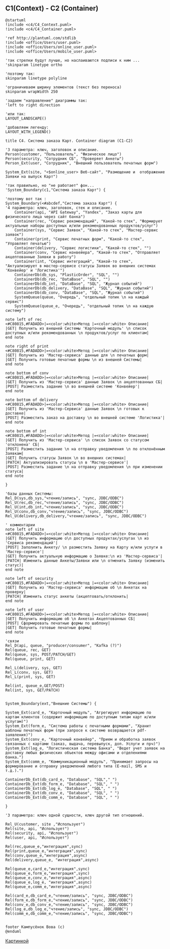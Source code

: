 ## C1(Context) - C2 (Container)
```
@startuml
!include <c4/C4_Context.puml>
!include <c4/C4_Container.puml>
 
'ref http://plantuml.com/stdlib
!include <office/Users/user.puml>
!include <office/Users/online_user.puml>
!include <office/Users/mobile_user.puml>

'так стрелки будут лучше, но наслаиваются подписи к ним ...
'skinparam linetype ortho

'поэтому так:
skinparam linetype polyline

'ограничиваем ширину элементов (текст без переноса)
skinparam wrapWidth 250

'задаем "направление" диаграммы так:
'left to right direction

'или так:
LAYOUT_LANDSCAPE()

'добавляем легенду:
LAYOUT_WITH_LEGEND()

title C4. Система заказа Карт. Container diagram (С1-С2)

'3 параметра: ключ, заголовок и описание.
Person(customer, "Пользователь", "Физическое лицо")
Person(security, "Сотрудник СБ", "Проверяет Анкеты")
Person_Ext(user, "Сотрудник", "Внешний пользователь печатных форм")

System_Ext(site, "<$online_user> Веб-сайт", "Размещение и  отображение Заявки на выпуск Карт")

'так правильно, но "не работает" фон...
'System_Boundary(c1,"Система заказа Карт") { 

'поэтому вот так :
System_Boundary(<#abcdef,"Система заказа Карт") {
'4 параметра: ключ, заголовок, стек и описание.
    Container(api, "API Gateway", "Yandex", "Заказ карты для физического лица через сайт банка")
    Container(rec, "Сервис рекомендаций", "Какой-то стек", "Формирует актуальные наборы доступных и/или рекомендованных продуктов/услуг")
    Container(sys, "Сервис Заявок", "Какой-то стек", "Мастер-сервис заявок")
    Container(print, "Сервис печатных форм", "Какой-то стек", "Управляет печатью")
    Container(delivery, "Сервис логистики", "Какой-то стек", "")
    Container(conv, "Сервис конвейера", "Какой-то стек", "Отправляет акцептованные Заявки в работу")
    Container(int, "Сервис интеграций", "Какой-то стек", "Актуализирует в мастер-сервисе статусы Заявок во внешних системах 'Конвейер' и 'Логистика'")
    ContainerDb(db_sys, "PlasticOrder", "SQL", "")
    ContainerDb(db_rec, "DataBase", "SQL", "")
    ContainerDb(db_int, "DataBase", "SQL", "Журнал событий")
    ContainerDb(db_delivery, "DataBase", "SQL", "Журнал событий")
    ContainerDb(db_conv, "DataBase", "SQL", "Журнал событий")
    SystemQueue(queue, "Очередь", "отдельный топик \n на каждый сервис")
    SystemQueue(queue_e, "Очередь", "отдельный топик \n на каждую систему")

note left of rec
<#C80815,#FADADD>|=<color:white>Метод |=<color:white> Описание|
|GET| Получить из внешней Системы 'Карточный модуль' \n список доступных и/или рекомендованных \n продуктов/услуг по клиентам|
end note

note right of print
<#C80815,#FADADD>|=<color:white>Метод |=<color:white> Описание|
|GET| Получить из 'Мастер-сервиса' данные для \n печатных форм|
|GET| Получить готовые печатные формы \n из внешней Cистемы|
end note

note bottom of conv
<#C80815,#FADADD>|=<color:white>Метод |=<color:white> Описание|
|GET| Получить из 'Мастер-сервиса' данные Заявок \n акцептованных СБ|
|POST| Разместить задание \n во внешней системе 'Конвейер'|
end note

note bottom of delivery
<#C80815,#FADADD>|=<color:white>Метод |=<color:white> Описание|
|GET| Получить из 'Мастер-Сервиса' данные Заявок \n готовых к доставке|
|POST| Разместить заказ на доставку \n во внешней системе 'Логистика'|
end note

note bottom of int
<#C80815,#FADADD>|=<color:white>Метод |=<color:white> Описание|
|GET| Получить из 'Мастер-сервиса' \n список Заявок со статусом 'отклонена' СБ|
|POST| Разместить задание \n на отправку уведомления \n по отклонённым Заявкам|
|GET| Получить статусы Заявок \n во внешних системах|
|PATCH| Актуализировать статусы \n в 'Мастер-сервисе'|
|POST| Разместить задание \n на отправку уведомления \n при изменении статуса|
end note

}

'базы данных Системы:
Rel_D(sys,db_sys,"чтение/запись", "sync, JDBC/ODBC")
Rel_U(rec,db_rec,"чтение/запись", "sync, JDBC/ODBC")
Rel_U(int,db_int,"чтение/запись", "sync, JDBC/ODBC")
Rel_U(conv,db_conv,"чтение/запись", "sync, JDBC/ODBC")
Rel_U(delivery,db_delivery,"чтение/запись", "sync, JDBC/ODBC")

' комментарии
note left of site
<#C80815,#FADADD>|=<color:white>Метод |=<color:white> Описание|
|GET| Получить информацию о\n доступных продуктах/услугах \n из 'Сервиса рекомендаций'|
|POST| Заполнить Анкету/ \n разместить Заявку на Карту и/или услуги в 'Мастер-сервисе'|
|GET| Получить актуальную информацию о Заявке:\n из 'Мастер-сервиса'|
|PATCH| Изменить данные Анкеты/Заявки или \n отменить Заявку (изменить статус)|
end note

note left of security
<#C80815,#FADADD>|=<color:white>Метод |=<color:white> Описание|
|GET| Получить из 'Мастер-сервиса' информацию об \n Анкетах на проверку|
|PATCH| Изменить статус анкеты (акцептовать/отклонить|
end note

note left of user
<#C80815,#FADADD>|=<color:white>Метод |=<color:white> Описание|
|GET| Получить информацию об \n Анкетах Акцептованных СБ|
|POST| Сформировать печатные формы по шаблону|
|GET| Получить готовые печатные формы|
end note

'связи
Rel_D(api, queue, "producer/consumer", "Kafka (?)")
Rel(queue, rec, GET)
Rel(queue, sys, POST/PATCH/GET)
Rel(queue, print, GET)

Rel_L(delivery, sys, GET)
Rel_L(conv, sys, GET)
Rel_L(print, sys, GET)

Rel(int, queue_e,GET/POST)
Rel(int, sys, GET/PATCH)


System_Boundary(ext,"Внешние Системы") {

System_Ext(card_e, "Карточный модуль", "Агрегирует информацию по картам клиентов (содержит информацию по доступным типам карт и/или услугам)")
System_Ext(form_e, "Система работы с печатными формами", "Хранит шаблоны печатных форм (при запросе к системе возвращается pdf-заявления)")
System_Ext(conv_e, "Карточный конвейер", "Прием и обработка заявок связанных с картами (заказ, выдача, перевыпуск, доп. Услуги и прч)")
System_Ext(log_e, "Логистическая система Банка", "Ведет учет заявок на доставку любых физических объектов между офисами и отделениями банка.")
System_Ext(comm_e, "Коммуникационный модуль", "Принимает запросы на формирование и отправку уведомлений любого типа (E-mail, SMS и т.д.).")

ContainerDb_Ext(db_card_e, "Database", "SQL"," ")
ContainerDb_Ext(db_form_e, "Database", "SQL", " ")
ContainerDb_Ext(db_log_e, "Database", "SQL", " ")
ContainerDb_Ext(db_conv_e, "Database", "SQL", " ")
ContainerDb_Ext(db_comm_e, "Database", "SQL", " ")

}

'3 параметра: ключ одной сущности, ключ другой тип отношений.

Rel_U(customer, site ,"Использует")
Rel(site, api, "Использует")
Rel(security, api, "Использует")
Rel(user, api, "Использует")

Rel(rec,queue_e,"интеграция",sync)
Rel(print,queue_e,"интеграция",sync)
Rel(conv,queue_e,"интеграция",async)
Rel(delivery,queue_e, "интеграция",async)

Rel(queue_e,card_e,"интеграция",sync)
Rel(queue_e,form_e,"интеграция",sync)
Rel(queue_e,conv_e,"интеграция",async)
Rel(queue_e,log_e, "интеграция",async)
Rel(queue_e,comm_e,"интеграция",async)

Rel(card_e,db_card_e,"чтение/запись", "sync, JDBC/ODBC")
Rel(form_e,db_form_e,"чтение/запись", "sync, JDBC/ODBC")
Rel(conv_e,db_conv_e,"чтение/запись", "sync, JDBC/ODBC")
Rel(log_e,db_log_e,"чтение/запись", "sync, JDBC/ODBC")
Rel(comm_e,db_comm_e,"чтение/запись", "sync, JDBC/ODBC")


footer Кампусёнок Вова (с)
@enduml
```

[Картинкой](//www.plantuml.com/plantuml/png/pLbRRnl75NxdhvZI1KW1D1cd3X08hXjPKfsqRknKDe801OGLkRA9a5nskOmjr04aigtiAl4b3qtG5cc5jE-KHCRKXT9VcFb7FT_PuMYMomj5E8aVH96xS-xVkSpCUxN0yODwkPJuMR6IBzKBhhYMlvfRlBgww5K2zr6GhTBBwqFVEiMAw-lt8f7otNNn80YgyxbSjUHKm3IRzygvMb0e5TSi3jxwUZ7lvkxLNB-MgzSCZn4hl4g91ArENbZsregboC94IZLaInu9jQKQQbDsvB4yabqXzrHJjbLJDOGyfd_RwediP8JioLDyjDGMBMp9hjodxyzKWyYV2tacJsMRFhjg2poEiBGhJqGscqsaQfyMArN7Tye2sWORLLTuVl308nr0gBvK3I8_KKqHgZIV649HzKeR-06YKtb06hSWGss7giWEIIDLk_IYAtlWzQKynbFwwx60VP6c_nrv18l9Jlhw2fftO3ti8zrRSvRiXxvJ_RXO21w8jzzv2t9VaPosbfM4C-GPwx4FIMnn9obeHLUsj8OdPDQECIjLSjS34NZ2Bzv_48X2qNVpGT6hW7UNU7JDobiBdzo-TtVrriA7IokB2tUMqtDOqoOhza9vwZbhmO8F81mnCtGVVt3t_TLRopUNFrm2PL0CIgvOl9eLSbTsOJuxfYNOeYFwUuKV_w28Rgf6LXW4auhEVRWYBNUlN9QxRqEDNy1fBMrUXy7JcXV4vfZmi9q9cHwGgiTmElqT2M3YLCEZ5JegcxX3mFGgwNoz5dXbry-GI_yDAlK5SG1b2thYTnBl_ajKhpZW7U9oH2iw0ZvJVvMdoRa-jvgRh_l5O0CKk_8KsW7FBFC8vhzCiY2r2H68FJm9FBoWDKTipuvXjxhyA4WZQOQoOqvVoHuHFU4dX_3CK0j2d6tpWvxQKNyHwi_4RbEUaAp4oaOjSCiih5OCN69xxUTMQbyN9AKZzowpzmvLWmN_XyE623pjWmz-5j0IEE40VN_-wclP8bFtmoJl8TxxQeS0t8GtJV197LCP3BgxC04Pekj04ZOBVha7SKW98cMRP8zpNfjqmwjN2ew_aSvVoIGdWm_onPz4l338VSWHMh7vn23xQvUSjNp1NPzUI29rzS8upWZDUGIYXH3dkPDsgaMAqyAT3yHD9t0VEXi8soTEfU0-uW1-tTSCCbalAXMoZTo69mVG3atwU6y9Vhx95Ko30XKDce0N1J6g2jKPHZ0JxKDf0MhcomKIPOqO4uIX6lp4xmul8mB6Qfs7Z5lPvLH0wc2nQj2F5d02V0DlFOsEJROArPNNd6dyosvErxoO9l0sBD4BWS9Jb3T8mSiSC8lc90zYbjOsQWEM6kGZWXEj-vTiuJV8aMuMbrSMbq6fLRzO2M9oHwNyH2M-E-yhONMoUAalrBEO_89RAdxc-Xin5G3T0vqGNQJ-9DanrdclybcCBOXxA9_oa1-t9fhqhMh4ZC9o0bs7NZJieCUgrRvLQrGpfk8mtsC6W7IquMcH_U8SniW-6-7xGfwCG8RiX5nQeALlEn70SUN2X-aI0CAMNQFeGOhqYdWqXGAJalyS25yhDMZyqbgwiBOQelvEoQa5nVnjl-3wC6ZberluDvmaB0bBJk3SS6hknENmyT3bykzazIPd-p4CG-VPONKFXtCoM7qzx83FMLc5NUIZkbjtqt_49oFLrDQsdZpGuTgoOuhReM2ydl58yOUAxgP7t6xR_Dx6noXPgwz5MbCzYy29qoDHyG9NyB3fhGkATEBQfSLttthtoZkPIxzUM5fOMhh--9VNybx9y-SVFg29uphLlGwBQOk1Dq9-6srpZnEFRoxVVIpqiDR418wo990p5j81PNlUn22SwdTWid9RMoTFmkeEWrCmK6rfWPm-itSEy1hRF7XQuuOFkr0mC0eyJhYLWe07jHzvM8SZkSh_UAvCZMn6L0VW65CkzTG0WqSsdP6oC5Y4hW4hcm7pDWpK3lWF2_AY7UEO-zQyWEPx-0-f-cQwpoxOC79uOu8xiOCWkNTkhq2mcS4XHmitkqJM4Up0UC1dqHRG6T80nlYnNq5_Ab_AtUbzQSCB_hDI6hC0TbmJtMd6P5I-ABLgJktWU2yTu-8tAD5Z5T5sC9v5nWyKGv62or7NW2bKDl2P2RdiyLDhTeF7LPDnseQi_ic7gJwdmXQkNcfWdDWZNMjqEHexIq725ECKh5ouk_W-SHyoqeK9FKmMinyNZKxg1tSWbdKP5hgfyKlPZGQvPKFtSsoNzw0ExxIYnSggpFE9txkbrINU8kcPCQcs-IthcsFr6MZXA5BRgD2C-9kb6ukvs_IHd6C6ztWtgIV8sHXWcDGpvMmCUEZJmz-CBCmOQesa5sQLI0azV-XZHamt25Tq0iEXpezLJdhzVXrkUzGpWX-05P-ZehCH4iUQZV3JzFjKjEAFF3imwS5f6vw5GMFePX-mDNDSrJRZAMHL2PpwzCoX3QYioSzIj3inQKUvAtPmWMbwb0_j-jMPXsScbcwh3drZyfabHrkcVVIOY-nyjRMGXXgYESGTbROAHhoCpiKQdG6cFYrzGthTAD_BFNQ1SHF0gS5nTdwG2q-CSRdj4KJUk5oau_CUA7AHBifCHZeInxG_POOFzz2BASVONSCnqX_7xWMurQidE9RHhRxv6hOOjeDJQei8dgDhwyx59whzZNhLzmhrlEldg0dKwkNmoEEtplgdZaZ_QYwiysczc0yxIBV8GpuqWGTo39dSu7lUxcaoLk2MQHfCR3ZY3JfH_2cpi1ypVtxMFmEWnpae4OgsbskzY2Xst4sNZvderKDdeDdZY3joiP1t_08VEKpOWkkJi0EkyGVM6TXmvEaTD7F4N6UsqzQbsnQuSuP-BxlZECMw5F7ZQVqCh8sSeNq0An1ro-Hrpo-poT4x0VimSKV43cgH1GQHuAeFJVzdhXmRKTplZDvqYxGUw7YKu5g5aaUM3EvFCDVIedq8KKzneQAlLgk5zSlcxDdCYb5B6NqZWXixh3NtNrs8rXSPU-S-WPSZfzt2vA6f7_2Q7NLYaZxVg6NuQWaj3ax9c3jM-y8fmx6MPraXlxDRUPTBkjeUCB3atMVx8hiuSpi2NICEXGKlpMq8NzDXtcOSeoxXIzJ6uNjBN0N9FLWSlv71peCzzpSCGnhiY6LuBaVlGC8b_IIqp1pjcJ3YZNLlansCQhcienhEcAe9Cgn4qY2ienAOuykBJq8iHH08oCBUUDatzuZJRLeWcbqKta-PP1NfvSjbfrZAY9NVhO2RQcHbEpi70nFM0IwRYJbU5oS-nbspZt6JWaY6K22tXrE8KIJ0qCKea5ON9YcFrIln-SGRT85OufwLJp48ha_n8qHynbhLvj9yW7NQyHmqNloa7vziGkztp3KxxqO4jOzl29lckZeiyhfhXfVGt6t7BjFJunHBCHzDMCRhqAZxdJ4PlyHHpvCPxCAOgUwkKoz7D2UjTinoq-iDYHXFmqJzjGpeoJgPzO3pHTR3bibMM0GQ_DCJQ21FOREsrQJnB1loVg_McJqZ4-qLdRapCWazfUl5R2oqxtGvc8598h7kqGpiy-PNdeHDay_Ik5Tz5HPhZ5PpYVTeOgwNI_y7)
